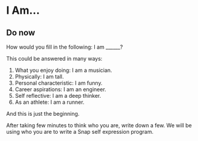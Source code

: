 # I Am...

## Do now
How would you fill in the following: I am ______?

This could be answered in many ways:
1. What you enjoy doing: I am a musician.
2. Physically: I am tall.
3. Personal characteristic: I am funny.
4. Career aspirations: I am an engineer.
5. Self reflective: I am a deep thinker.
6. As an athlete: I am a runner.

And this is just the beginning.  

After taking few minutes to think who you are, write down a few.  We will be using who you are to write a Snap self expression program.
